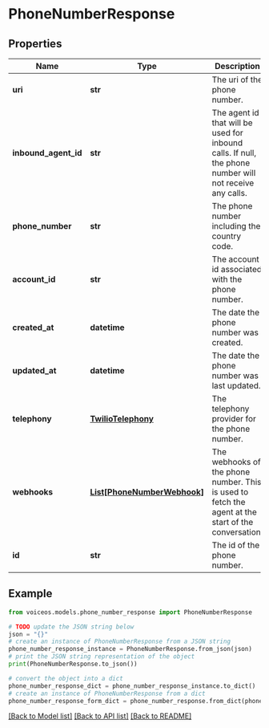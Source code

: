 # PhoneNumberResponse


## Properties

Name | Type | Description | Notes
------------ | ------------- | ------------- | -------------
**uri** | **str** | The uri of the phone number. | 
**inbound_agent_id** | **str** | The agent id that will be used for inbound calls. If null, the phone number will not receive any calls. | [optional] 
**phone_number** | **str** | The phone number including the country code. | 
**account_id** | **str** | The account id associated with the phone number. | 
**created_at** | **datetime** | The date the phone number was created. | 
**updated_at** | **datetime** | The date the phone number was last updated. | 
**telephony** | [**TwilioTelephony**](TwilioTelephony.md) | The telephony provider for the phone number. | 
**webhooks** | [**List[PhoneNumberWebhook]**](PhoneNumberWebhook.md) | The webhooks of the phone number. This is used to fetch the agent at the start of the conversation. | [optional] 
**id** | **str** | The id of the phone number. | 

## Example

```python
from voiceos.models.phone_number_response import PhoneNumberResponse

# TODO update the JSON string below
json = "{}"
# create an instance of PhoneNumberResponse from a JSON string
phone_number_response_instance = PhoneNumberResponse.from_json(json)
# print the JSON string representation of the object
print(PhoneNumberResponse.to_json())

# convert the object into a dict
phone_number_response_dict = phone_number_response_instance.to_dict()
# create an instance of PhoneNumberResponse from a dict
phone_number_response_form_dict = phone_number_response.from_dict(phone_number_response_dict)
```
[[Back to Model list]](../README.md#documentation-for-models) [[Back to API list]](../README.md#documentation-for-api-endpoints) [[Back to README]](../README.md)



